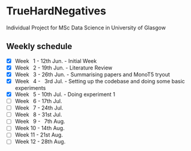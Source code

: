 # TrueHardNegatives
Individual Project for MSc Data Science in University of Glasgow

## Weekly schedule
- [x] Week &ensp;1 - 12th Jun. - Initial Week
- [x] Week &ensp;2 - 19th Jun. - Literature Review
- [x] Week &ensp;3 - 26th Jun. - Summarising papers and MonoT5 tryout
- [x] Week &ensp;4 - &ensp;3rd Jul. - Setting up the codebase and doing some basic experiments
- [x] Week &ensp;5 - 10th Jul. - Doing experiment 1
- [ ] Week &ensp;6 - 17th Jul.
- [ ] Week &ensp;7 - 24th Jul.
- [ ] Week &ensp;8 - 31st Jul.
- [ ] Week &ensp;9 - &ensp;7th Aug.
- [ ] Week 10 - 14th Aug.
- [ ] Week 11 - 21st Aug.
- [ ] Week 12 - 28th Aug.

